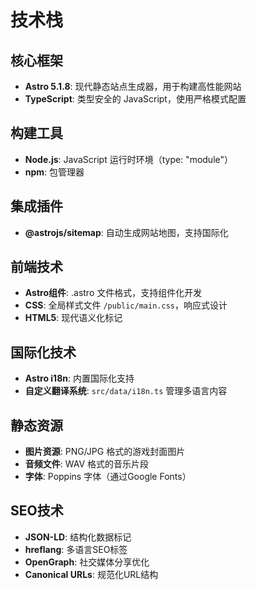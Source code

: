 # 技术栈

## 核心框架
- **Astro 5.1.8**: 现代静态站点生成器，用于构建高性能网站
- **TypeScript**: 类型安全的 JavaScript，使用严格模式配置

## 构建工具
- **Node.js**: JavaScript 运行时环境（type: "module"）
- **npm**: 包管理器

## 集成插件
- **@astrojs/sitemap**: 自动生成网站地图，支持国际化

## 前端技术
- **Astro组件**: .astro 文件格式，支持组件化开发
- **CSS**: 全局样式文件 `/public/main.css`，响应式设计
- **HTML5**: 现代语义化标记

## 国际化技术
- **Astro i18n**: 内置国际化支持
- **自定义翻译系统**: `src/data/i18n.ts` 管理多语言内容

## 静态资源
- **图片资源**: PNG/JPG 格式的游戏封面图片
- **音频文件**: WAV 格式的音乐片段
- **字体**: Poppins 字体（通过Google Fonts）

## SEO技术
- **JSON-LD**: 结构化数据标记
- **hreflang**: 多语言SEO标签
- **OpenGraph**: 社交媒体分享优化
- **Canonical URLs**: 规范化URL结构